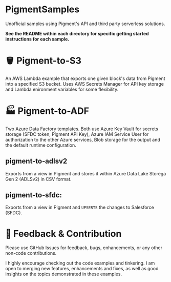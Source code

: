 # PigmentSamples
Unofficial samples using Pigment's API and third party serverless solutions.

**See the README within each directory for specific getting started instructions for each sample.**

# 🪣 Pigment-to-S3 


An AWS Lambda example that exports one given block's data from Pigment into a specified S3 bucket. Uses AWS Secrets Manager for API key storage and Lambda enironment variables for some flexibility.

# 🏭 Pigment-to-ADF

Two Azure Data Factory templates. Both use Azure Key Vault for secrets storage (SFDC token, Pigment API Key), Azure IAM Service User for authorization to the other Azure services, Blob storage for the output and the default runtime configuration.

## **pigment-to-adlsv2**

Exports from a view in Pigment and stores it within Azure Data Lake Storega Gen 2 (ADLSv2) in CSV format.


## **pigment-to-sfdc**: 

Exports from a view in Pigment and `UPSERTS` the changes to Salesforce (SFDC).

# 📣 Feedback & Contribution
Please use GitHub Issues for feedback, bugs, enhancements, or any other non-code contributions.

I highly encourage checking out the code examples and tinkering. I am open to merging new features, enhancements and fixes, as well as good insights on the topics demonstrated in these examples.